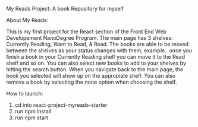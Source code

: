 My Reads Project: A book Repository for myself

About My Reads:

This is my first project for the React section of the Front End Web Developement NanoDegree Program. The main page has 3 shelves: Currently Reading, Want to Read, & Read. The books are able to be moved between the shelves as your status changes with them, example.. once you finish a book in your Currently Reading shelf you can move it to the Read shelf and so on. You can also select new books to add to your shelves by hitting the search button. When you navigate back to the main page, the book you selected will show up on the appropiate shelf. You can also remove a book by selecting the none option when choosing the shelf.

How to launch:

1. cd into react-project-myreads-starter
2. run npm install
3. run npm start

